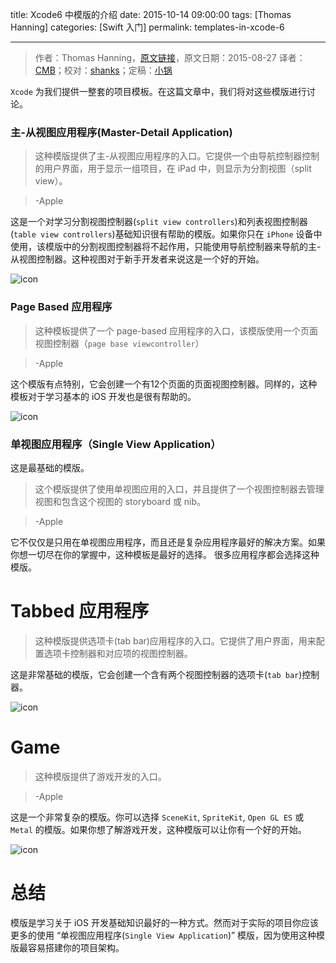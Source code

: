 title: Xcode6 中模版的介绍
date: 2015-10-14 09:00:00
tags: [Thomas Hanning]
categories: [Swift 入门]
permalink: templates-in-xcode-6

---
> 作者：Thomas Hanning，[原文链接](http://www.thomashanning.com/templates-in-xcode-6/)，原文日期：2015-08-27
> 译者：[CMB](https://github.com/chenmingbiao)；校对：[shanks](http://codebuild.me/)；定稿：[小锅](http://www.swiftyper.com/)
  









`Xcode` 为我们提供一整套的项目模板。在这篇文章中，我们将对这些模版进行讨论。

<!--more-->

### 主-从视图应用程序(Master-Detail Application)
	
>这种模版提供了主-从视图应用程序的入口。它提供一个由导航控制器控制的用户界面，用于显示一组项目，在 iPad 中，则显示为分割视图（split view）。

> -Apple

这是一个对学习分割视图控制器(`split view controllers`)和列表视图控制器(`table view controllers`)基础知识很有帮助的模版。如果你只在 `iPhone` 设备中使用，该模版中的分割视图控制器将不起作用，只能使用导航控制器来导航的主-从视图控制器。这种视图对于新手开发者来说这是一个好的开始。

![icon](/img/articles/templates-in-xcode-6/Bildschirmfoto-2015-08-25-um-18.28.35.png1444784411.7165086)

### Page Based 应用程序
    
> 这种模板提供了一个 page-based 应用程序的入口，该模版使用一个页面视图控制器（`page base viewcontroller`）
    
> -Apple

这个模版有点特别，它会创建一个有12个页面的页面视图控制器。同样的，这种模板对于学习基本的 iOS 开发也是很有帮助的。

![icon](/img/articles/templates-in-xcode-6/Bildschirmfoto-2015-08-25-um-18.40.16.png1444784413.1235225)

### 单视图应用程序（Single View Application）

这是最基础的模版。
    
> 这个模版提供了使用单视图应用的入口，并且提供了一个视图控制器去管理视图和包含这个视图的 storyboard 或 nib。
    
> -Apple

它不仅仅是只用在单视图应用程序，而且还是复杂应用程序最好的解决方案。如果你想一切尽在你的掌握中，这种模板是最好的选择。 很多应用程序都会选择这种模版。

# Tabbed 应用程序
	
> 这种模版提供选项卡(tab bar)应用程序的入口。它提供了用户界面，用来配置选项卡控制器和对应项的视图控制器。

这是非常基础的模版，它会创建一个含有两个视图控制器的选项卡(`tab bar`)控制器。

![icon](/img/articles/templates-in-xcode-6/Bildschirmfoto-2015-08-25-um-18.42.57.png1444784413.9353302)

# Game
    
> 这种模版提供了游戏开发的入口。
    
> -Apple

这是一个非常复杂的模版。你可以选择 `SceneKit`, `SpriteKit`, `Open GL ES` 或 `Metal` 的模版。如果你想了解游戏开发，这种模版可以让你有一个好的开始。

![icon](/img/articles/templates-in-xcode-6/Bildschirmfoto-2015-08-25-um-18.45.48.png1444784414.774583)

# 总结

模版是学习关于 iOS 开发基础知识最好的一种方式。然而对于实际的项目你应该更多的使用 “单视图应用程序(`Single View Application`)” 模版，因为使用这种模版最容易搭建你的项目架构。
